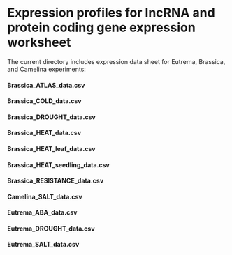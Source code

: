 # Expression profiles for lncRNA and protein coding gene expression worksheet

The current directory includes expression data sheet for Eutrema, Brassica, and Camelina experiments:

#### Brassica_ATLAS_data.csv
#### Brassica_COLD_data.csv
#### Brassica_DROUGHT_data.csv
#### Brassica_HEAT_data.csv
#### Brassica_HEAT_leaf_data.csv
#### Brassica_HEAT_seedling_data.csv
#### Brassica_RESISTANCE_data.csv
#### Camelina_SALT_data.csv
#### Eutrema_ABA_data.csv
#### Eutrema_DROUGHT_data.csv
#### Eutrema_SALT_data.csv
